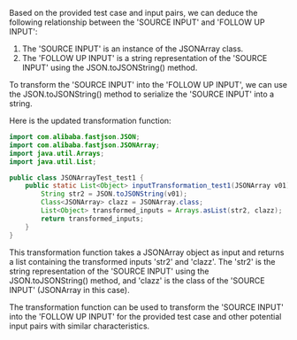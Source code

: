 Based on the provided test case and input pairs, we can deduce the following relationship between the 'SOURCE INPUT' and 'FOLLOW UP INPUT':

1. The 'SOURCE INPUT' is an instance of the JSONArray class.
2. The 'FOLLOW UP INPUT' is a string representation of the 'SOURCE INPUT' using the JSON.toJSONString() method.

To transform the 'SOURCE INPUT' into the 'FOLLOW UP INPUT', we can use the JSON.toJSONString() method to serialize the 'SOURCE INPUT' into a string.

Here is the updated transformation function:

```java
import com.alibaba.fastjson.JSON;
import com.alibaba.fastjson.JSONArray;
import java.util.Arrays;
import java.util.List;

public class JSONArrayTest_test1 {
    public static List<Object> inputTransformation_test1(JSONArray v01) {
        String str2 = JSON.toJSONString(v01);
        Class<JSONArray> clazz = JSONArray.class;
        List<Object> transformed_inputs = Arrays.asList(str2, clazz);
        return transformed_inputs;
    }
}
```

This transformation function takes a JSONArray object as input and returns a list containing the transformed inputs 'str2' and 'clazz'. The 'str2' is the string representation of the 'SOURCE INPUT' using the JSON.toJSONString() method, and 'clazz' is the class of the 'SOURCE INPUT' (JSONArray in this case).

The transformation function can be used to transform the 'SOURCE INPUT' into the 'FOLLOW UP INPUT' for the provided test case and other potential input pairs with similar characteristics.